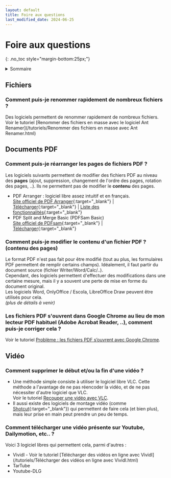 ```yaml
---
layout: default
title: Foire aux questions
last_modified_date: 2024-06-25
---
```

# Foire aux questions
{: .no_toc style="margin-bottom:25px;"}
  
  

<details  markdown="block">
  <summary>
    Sommaire
  </summary>
  {: .text-delta }
* Table of Content
 {:toc}  

</details>
  
## Fichiers

### Comment puis-je renommer rapidement de nombreux fichiers ?
Des logiciels permettent de renommer rapidement de nombreux fichiers.  
Voir le tutoriel [Renommer des fichiers en masse avec le logiciel Ant Renamer](/tutoriels/Renommer des fichiers en masse avec Ant Renamer.html)


## Documents PDF
  
### Comment puis-je réarranger les pages de fichiers PDF ?
Les logiciels suivants permettent de modifier des fichiers PDF au niveau des **pages** (ajout, suppression, changement de l'ordre des pages, rotation des pages, ..). Ils ne permettent pas de modifier le **contenu** des pages.
- PDF Arranger : logiciel libre assez intuitif et en français.  
  [Site officiel de PDF Arranger](https://github.com/pdfarranger/pdfarranger){:target="_blank"} | [Télécharger](https://github.com/pdfarranger/pdfarranger/releases){:target="_blank"} | [Liste des fonctionnalités](https://github.com/pdfarranger/pdfarranger/wiki/User-Manual){:target="_blank"}
- PDF Split and Merge Basic (PDFSam Basic)  
  [Site officiel de PDFsam](https://pdfsam.org/fr/){:target="_blank"} | [Télécharger](https://pdfsam.org/fr/pdfsam-basic/){:target="_blank"} 

### Comment puis-je modifier le contenu d'un fichier PDF ? (contenu des pages)
Le format PDF n'est pas fait pour être modifié (tout au plus, les formulaires PDF permettent de remplir certains champs). Idéalement, il faut partir du document source (fichier Writer/Word/Calc/..).  
Cependant, des logiciels permettent d'effectuer des modifications dans une certaine mesure, mais il y a souvent une perte de mise en forme du document original.  
Les logiciels Word, OnlyOffice / Escola, LibreOffice Draw peuvent être utilisés pour cela.  
*(plus de détails à venir)*  

### Les fichiers PDF s'ouvrent dans Google Chrome au lieu de mon lecteur PDF habituel (Adobe Acrobat Reader, ..), comment puis-je corriger cela ?
Voir le tutoriel [Problème : les fichiers PDF s’ouvrent avec Google Chrome](/tutoriels/problème-fichiers-pdf-ouvrent-dans-Chrome.html).  
## Vidéo
  
### Comment supprimer le début et/ou la fin d'une vidéo ?
- Une méthode simple consiste à utiliser le logiciel libre VLC. Cette méthode a l'avantage de ne pas réencoder la vidéo, et de ne pas nécessiter d'autre logiciel que VLC.  
Voir le tutoriel [Recouper une vidéo avec VLC](/tutoriels/recouper-une-video-avec-VLC.html).  
- Il aussi existe des logiciels de montage vidéo (comme [Shotcut](https://www.shotcut.org/){:target="_blank"}) qui permettent de faire cela (et bien plus), mais leur prise en main peut prendre un peu de temps.  


### Comment télécharger une vidéo présente sur Youtube, Dailymotion, etc.. ?
Voici 3 logiciel libres qui permettent cela, parmi d'autres :
- Vividl - Voir le tutoriel [Télécharger des vidéos en ligne avec Vividl](/tutoriels/Télécharger des vidéos en ligne avec Vividl.html)
- TarTube
- Youtube-DLG
